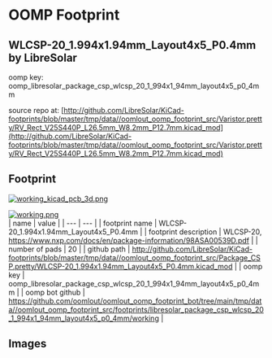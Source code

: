 # OOMP Footprint  
## WLCSP-20_1.994x1.94mm_Layout4x5_P0.4mm  by LibreSolar  
  
oomp key: oomp_libresolar_package_csp_wlcsp_20_1_994x1_94mm_layout4x5_p0_4mm  
  
source repo at: [http://github.com/LibreSolar/KiCad-footprints/blob/master/tmp/data//oomlout_oomp_footprint_src/Varistor.pretty/RV_Rect_V25S440P_L26.5mm_W8.2mm_P12.7mm.kicad_mod](http://github.com/LibreSolar/KiCad-footprints/blob/master/tmp/data//oomlout_oomp_footprint_src/Varistor.pretty/RV_Rect_V25S440P_L26.5mm_W8.2mm_P12.7mm.kicad_mod)  
## Footprint  
  
[![working_kicad_pcb_3d.png](working_kicad_pcb_3d_600.png)](working_kicad_pcb_3d.png)  
  
[![working.png](working_600.png)](working.png)  
| name | value | 
| --- | --- | 
| footprint name | WLCSP-20_1.994x1.94mm_Layout4x5_P0.4mm | 
| footprint description | WLCSP-20, https://www.nxp.com/docs/en/package-information/98ASA00539D.pdf | 
| number of pads | 20 | 
| github path | http://github.com/LibreSolar/KiCad-footprints/blob/master/tmp/data//oomlout_oomp_footprint_src/Package_CSP.pretty/WLCSP-20_1.994x1.94mm_Layout4x5_P0.4mm.kicad_mod | 
| oomp key | oomp_libresolar_package_csp_wlcsp_20_1_994x1_94mm_layout4x5_p0_4mm | 
| oomp bot github | https://github.com/oomlout/oomlout_oomp_footprint_bot/tree/main/tmp/data//oomlout_oomp_footprint_src/footprints/libresolar_package_csp_wlcsp_20_1_994x1_94mm_layout4x5_p0_4mm/working | 
## Images  
